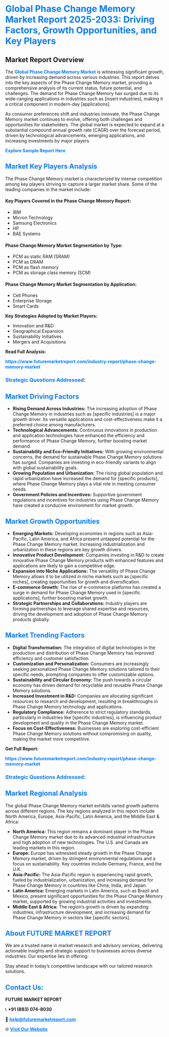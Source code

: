 <h1 style="color: #007BFF;">Global Phase Change Memory Market Report 2025-2033: Driving Factors, Growth Opportunities, and Key Players</h1>

<section id="overview">
<h2>Market Report Overview</h2>
<p>The <a href="https://www.futuremarketreport.com/industry-report/phase-change-memory-market" style="color: #007BFF; text-decoration: none;"><strong>Global Phase Change Memory Market</strong></a> is witnessing significant growth, driven by increasing demand across various industries. This report delves into the key aspects of the Phase Change Memory market, providing a comprehensive analysis of its current status, future potential, and challenges. The demand for Phase Change Memory has surged due to its wide-ranging applications in industries such as [insert industries], making it a critical component in modern-day [applications].</p>
<p>As consumer preferences shift and industries innovate, the Phase Change Memory market continues to evolve, offering both challenges and opportunities for stakeholders. The global market is expected to expand at a substantial compound annual growth rate (CAGR) over the forecast period, driven by technological advancements, emerging applications, and increasing investments by major players.</p>
</section>

<section id="overview">
<p><a href="https://www.futuremarketreport.com/request-sample/reportId=50941" style="color: #007BFF; text-decoration: none;"><strong>Explore Sample Report Here</strong></a></p>
</section>

<section id="key-players">
<h2 style="color: #007BFF;">Market Key Players Analysis</h2>
<p>The Phase Change Memory market is characterized by intense competition among key players striving to capture a larger market share. Some of the leading companies in the market include:</p>
<h4>Key Players Covered in the Phase Change Memory Report:</h4>
<ul><li>IBM</li><li>Micron Technology</li><li>Samsung Electronics</li><li>HP</li><li>BAE Systems</li></ul>
<h4>Phase Change Memory Market Segmentation by Type:</h4>
<ul><li>PCM as static RAM (SRAM)</li><li>PCM as DRAM</li><li>PCM as flash memory</li><li>PCM as storage class memory (SCM)</li></ul>

<h4>Phase Change Memory Market Segmentation by Application:</h4>
<ul><li>Cell Phones</li><li>Enterprise Storage</li><li>Smart Cards</li></ul>
<p><strong>Key Strategies Adopted by Market Players:</strong></p>
<ul>
<li>Innovation and R&D</li>
<li>Geographical Expansion</li>
<li>Sustainability Initiatives</li>
<li>Mergers and Acquisitions</li>
</ul>
</section>

<section>
<p><strong>Read Full Analysis: </strong></p><a href="https://www.futuremarketreport.com/industry-report/phase-change-memory-market" style="color: #007BFF; text-decoration: none;"><strong>https://www.futuremarketreport.com/industry-report/phase-change-memory-market</strong></a>
<h3 style="color: #007BFF;">Strategic Questions Addressed:</h3>
</section>

<section id="driving-factors">
<h2 style="color: #007BFF;">Market Driving Factors</h2>
<ul>
<li><strong>Rising Demand Across Industries:</strong> The increasing adoption of Phase Change Memory in industries such as [specific industries] is a major growth driver. Its versatile applications and cost-effectiveness make it a preferred choice among manufacturers.</li>
<li><strong>Technological Advancements:</strong> Continuous innovations in production and application technologies have enhanced the efficiency and performance of Phase Change Memory, further boosting market demand.</li>
<li><strong>Sustainability and Eco-Friendly Initiatives:</strong> With growing environmental concerns, the demand for sustainable Phase Change Memory solutions has surged. Companies are investing in eco-friendly variants to align with global sustainability goals.</li>
<li><strong>Growing Population and Urbanization:</strong> The rising global population and rapid urbanization have increased the demand for [specific products], where Phase Change Memory plays a vital role in meeting consumer needs.</li>
<li><strong>Government Policies and Incentives:</strong> Supportive government regulations and incentives for industries using Phase Change Memory have created a conducive environment for market growth.</li>
</ul>
</section>

<section id="growth-opportunities">
<h2 style="color: #007BFF;">Market Growth Opportunities</h2>
<ul>
<li><strong>Emerging Markets:</strong> Developing economies in regions such as Asia-Pacific, Latin America, and Africa present untapped potential for the Phase Change Memory market. Increasing industrialization and urbanization in these regions are key growth drivers.</li>
<li><strong>Innovative Product Development:</strong> Companies investing in R&D to create innovative Phase Change Memory products with enhanced features and applications are likely to gain a competitive edge.</li>
<li><strong>Expansion into Niche Applications:</strong> The versatility of Phase Change Memory allows it to be utilized in niche markets such as [specific niches], creating opportunities for growth and diversification.</li>
<li><strong>E-commerce Growth:</strong> The rise of e-commerce platforms has created a surge in demand for Phase Change Memory used in [specific applications], further boosting market growth.</li>
<li><strong>Strategic Partnerships and Collaborations:</strong> Industry players are forming partnerships to leverage shared expertise and resources, driving the development and adoption of Phase Change Memory products globally.</li>
</ul>
</section>

<section id="trending-factors">
<h2 style="color: #007BFF;">Market Trending Factors</h2>
<ul>
<li><strong>Digital Transformation:</strong> The integration of digital technologies in the production and distribution of Phase Change Memory has improved efficiency and customer satisfaction.</li>
<li><strong>Customization and Personalization:</strong> Consumers are increasingly seeking personalized Phase Change Memory solutions tailored to their specific needs, prompting companies to offer customizable options.</li>
<li><strong>Sustainability and Circular Economy:</strong> The push towards a circular economy has driven demand for recyclable and reusable Phase Change Memory solutions.</li>
<li><strong>Increased Investment in R&D:</strong> Companies are allocating significant resources to research and development, resulting in breakthroughs in Phase Change Memory technology and applications.</li>
<li><strong>Regulatory Compliance:</strong> Adherence to strict regulatory standards, particularly in industries like [specific industries], is influencing product development and quality in the Phase Change Memory market.</li>
<li><strong>Focus on Cost-Effectiveness:</strong> Businesses are exploring cost-efficient Phase Change Memory solutions without compromising on quality, making the market more competitive.</li>
</ul>
</section>

<section>
<p><strong>Get Full Report: </strong></p><a href="https://www.futuremarketreport.com/industry-report/phase-change-memory-market" style="color: #007BFF; text-decoration: none;"><strong>https://www.futuremarketreport.com/industry-report/phase-change-memory-market</strong></a>
<h3 style="color: #007BFF;">Strategic Questions Addressed:</h3>
</section>


<section id="regional-analysis">
<h2 style="color: #007BFF;">Market Regional Analysis</h2>
<p>The global Phase Change Memory market exhibits varied growth patterns across different regions. The key regions analyzed in this report include North America, Europe, Asia-Pacific, Latin America, and the Middle East & Africa:</p>
<ul>
<li><strong>North America:</strong> This region remains a dominant player in the Phase Change Memory market due to its advanced industrial infrastructure and high adoption of new technologies. The U.S. and Canada are leading markets in this region.</li>
<li><strong>Europe:</strong> Europe has witnessed steady growth in the Phase Change Memory market, driven by stringent environmental regulations and a focus on sustainability. Key countries include Germany, France, and the U.K.</li>
<li><strong>Asia-Pacific:</strong> The Asia-Pacific region is experiencing rapid growth, fueled by industrialization, urbanization, and increasing demand for Phase Change Memory in countries like China, India, and Japan.</li>
<li><strong>Latin America:</strong> Emerging markets in Latin America, such as Brazil and Mexico, present significant opportunities for the Phase Change Memory market, supported by growing industrial activities and investments.</li>
<li><strong>Middle East & Africa:</strong> The region’s growth is driven by expanding industries, infrastructure development, and increasing demand for Phase Change Memory in sectors like [specific sectors].</li>
</ul>
</section>

<footer>
<h2 style="color: #007BFF;">About FUTURE MARKET REPORT</h2>
<p>We are a trusted name in market research and advisory services, delivering actionable insights and strategic support to businesses across diverse industries. Our expertise lies in offering:</p>

<p>Stay ahead in today’s competitive landscape with our tailored research solutions.</p>

<h2 style="color: #007BFF;">Contact Us:</h2>
<p><strong>FUTURE MARKET REPORT</strong></p>
<p>📞 <strong>+91 (883) 074-8030</strong></p>
<p>📧 <strong><a href="mailto:help@futuremarketreport.com" style="color: #007BFF;">help@futuremarketreport.com</a></strong></p>
<p>🌐 <strong><a href="https://www.futuremarketreport.com/" style="color: #007BFF;">Visit Our Website</a></strong></p>
</footer>